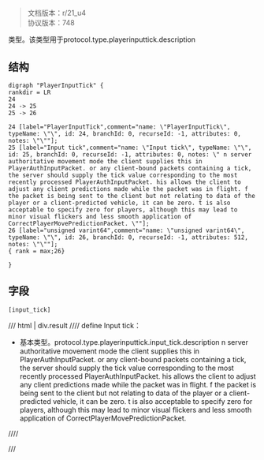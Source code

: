 # <!-- md:samp PlayerInputTick -->

> 文档版本：r/21_u4<br/>协议版本：748

<!-- md:samp PlayerInputTick -->类型。该类型用于protocol.type.playerinputtick.description

## 结构

```viz
digraph "PlayerInputTick" {
rankdir = LR
24
24 -> 25
25 -> 26

24 [label="PlayerInputTick",comment="name: \"PlayerInputTick\", typeName: \"\", id: 24, branchId: 0, recurseId: -1, attributes: 0, notes: \"\""];
25 [label="Input tick",comment="name: \"Input tick\", typeName: \"\", id: 25, branchId: 0, recurseId: -1, attributes: 0, notes: \" n server authoritative movement mode the client supplies this in PlayerAuthInputPacket. or any client-bound packets containing a tick, the server should supply the tick value corresponding to the most recently processed PlayerAuthInputPacket. his allows the client to adjust any client predictions made while the packet was in flight. f the packet is being sent to the client but not relating to data of the player or a client-predicted vehicle, it can be zero. t is also acceptable to specify zero for players, although this may lead to minor visual flickers and less smooth application of CorrectPlayerMovePredictionPacket. \""];
26 [label="unsigned varint64",comment="name: \"unsigned varint64\", typeName: \"\", id: 26, branchId: 0, recurseId: -1, attributes: 512, notes: \"\""];
{ rank = max;26}

}

```

## 字段

```title='PlayerInputTick'
[input_tick]
```

/// html | div.result
//// define
Input tick：<!-- md:samp unsigned varint64 -->

- 基本类型。protocol.type.playerinputtick.input_tick.description n server authoritative movement mode the client supplies this in PlayerAuthInputPacket. or any client-bound packets containing a tick, the server should supply the tick value corresponding to the most recently processed PlayerAuthInputPacket. his allows the client to adjust any client predictions made while the packet was in flight. f the packet is being sent to the client but not relating to data of the player or a client-predicted vehicle, it can be zero. t is also acceptable to specify zero for players, although this may lead to minor visual flickers and less smooth application of CorrectPlayerMovePredictionPacket. 


////

///

